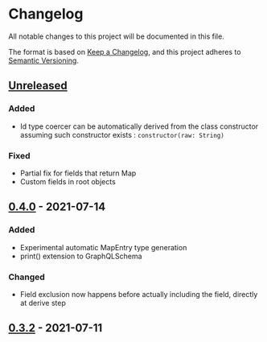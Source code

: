 # Changelog

All notable changes to this project will be documented in this file.

The format is based on [Keep a Changelog](https://keepachangelog.com/en/1.0.0/), and this project
adheres to [Semantic Versioning](https://semver.org/spec/v2.0.0.html).

## [Unreleased]

### Added

- Id type coercer can be automatically derived from the class constructor assuming such constructor exists : `constructor(raw: String)`

### Fixed

- Partial fix for fields that return Map
- Custom fields in root objects

## [0.4.0] - 2021-07-14

### Added

- Experimental automatic MapEntry type generation
- print() extension to GraphQLSchema

### Changed

- Field exclusion now happens before actually including the field, directly at derive step

## [0.3.2] - 2021-07-11

[Unreleased]: https://github.com/Gui-Yom/nuance/compare/v0.4.0...HEAD

[0.4.0]: https://github.com/Gui-Yom/nuance/releases/tag/v0.4.0

[0.3.2]: https://github.com/Gui-Yom/nuance/releases/tag/v0.3.2
